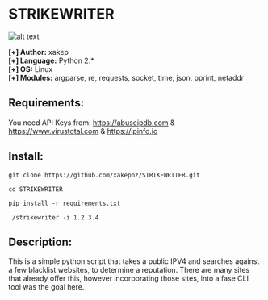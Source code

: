 # STRIKEWRITER

![alt text](https://i.imgur.com/97RTcVE.gif "Strikewriter")


<b>[+] Author:</b> xakep<br />
<b>[+] Language:</b> Python 2.*<br />
<b>[+] OS:</b> Linux<br />
<b>[+] Modules:</b> argparse, re, requests, socket, time, json, pprint, netaddr<br />

## Requirements:

You need API Keys from: https://abuseipdb.com & https://www.virustotal.com & https://ipinfo.io

## Install:

```
git clone https://github.com/xakepnz/STRIKEWRITER.git
```

```
cd STRIKEWRITER
```

```
pip install -r requirements.txt
```

```
./strikewriter -i 1.2.3.4
```

## Description:

This is a simple python script that takes a public IPV4 and searches against a few blacklist websites, to determine a reputation.
There are many sites that already offer this, however incorporating those sites, into a fase CLI tool was the goal here.
